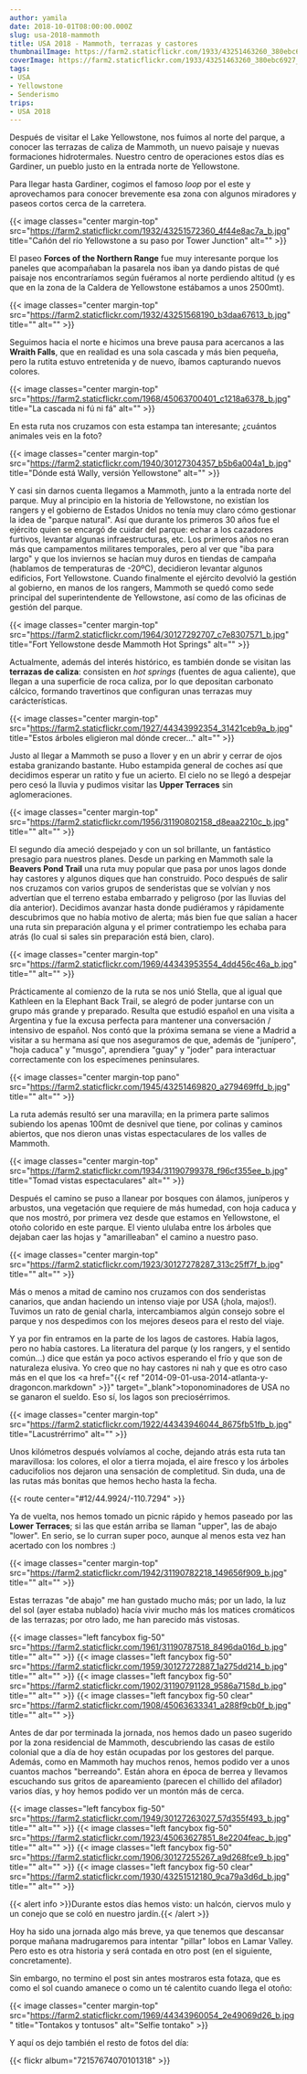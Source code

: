 ```yaml
---
author: yamila
date: 2018-10-01T08:00:00.000Z
slug: usa-2018-mammoth
title: USA 2018 - Mammoth, terrazas y castores
thumbnailImage: https://farm2.staticflickr.com/1933/43251463260_380ebc6927_c.jpg
coverImage: https://farm2.staticflickr.com/1933/43251463260_380ebc6927_b.jpg
tags:
- USA
- Yellowstone
- Senderismo
trips:
- USA 2018
---
```


Después de visitar el Lake Yellowstone, nos fuimos al norte del parque, a conocer las terrazas de caliza de Mammoth, un nuevo paisaje y nuevas formaciones hidrotermales. Nuestro centro de operaciones estos días es Gardiner, un pueblo justo en la entrada norte de Yellowstone.

<!--more-->

Para llegar hasta Gardiner, cogimos el famoso *loop* por el este y aprovechamos para conocer brevemente esa zona con algunos miradores y paseos cortos cerca de la carretera.

{{< image classes="center margin-top" src="https://farm2.staticflickr.com/1932/43251572360_4f44e8ac7a_b.jpg" title="Cañón del río Yellowstone a su paso por Tower Junction" alt="" >}}

El paseo **Forces of the Northern Range** fue muy interesante porque los paneles que acompañaban la pasarela nos iban ya dando pistas de qué paisaje nos encontraríamos según fuéramos al norte perdiendo altitud (y es que en la zona de la Caldera de Yellowstone estábamos a unos 2500mt).

{{< image classes="center margin-top" src="https://farm2.staticflickr.com/1932/43251568190_b3daa67613_b.jpg" title="" alt="" >}}

Seguimos hacia el norte e hicimos una breve pausa para acercanos a las **Wraith Falls**, que en realidad es una sola cascada y más bien pequeña, pero la rutita estuvo entretenida y de nuevo, íbamos capturando nuevos colores.

{{< image classes="center margin-top" src="https://farm2.staticflickr.com/1968/45063700401_c1218a6378_b.jpg" title="La cascada ni fú ni fá" alt="" >}}

En esta ruta nos cruzamos con esta estampa tan interesante; ¿cuántos animales veis en la foto?

{{< image classes="center margin-top" src="https://farm2.staticflickr.com/1940/30127304357_b5b6a004a1_b.jpg" title="Dónde está Wally, versión Yellowstone" alt="" >}}

Y casi sin darnos cuenta llegamos a Mammoth, junto a la entrada norte del parque. Muy al principio en la historia de Yellowstone, no existían los rangers y el gobierno de Estados Unidos no tenía muy claro cómo gestionar la idea de "parque natural". Así que durante los primeros 30 años fue el ejército quien se encargó de cuidar del parque: echar a los cazadores furtivos, levantar algunas infraestructuras, etc. Los primeros años no eran más que campamentos militares temporales, pero al ver que "iba para largo" y que los inviernos se hacían muy duros en tiendas de campaña (hablamos de temperaturas de -20ºC), decidieron levantar algunos edificios, Fort Yellowstone. Cuando finalmente el ejército devolvió la gestión al gobierno, en manos de los rangers, Mammoth se quedó como sede principal del superintendente de Yellowstone, así como de las oficinas de gestión del parque.

{{< image classes="center margin-top" src="https://farm2.staticflickr.com/1964/30127292707_c7e8307571_b.jpg" title="Fort Yellowstone desde Mammoth Hot Springs" alt="" >}}

Actualmente, además del interés histórico, es también donde se visitan las **terrazas de caliza**: consisten en *hot springs* (fuentes de agua caliente), que llegan a una superficie de roca caliza, por lo que depositan carbonato cálcico, formando travertinos que configuran unas terrazas muy carácterísticas.

{{< image classes="center margin-top" src="https://farm2.staticflickr.com/1927/44343992354_31421ceb9a_b.jpg" title="Estos árboles eligieron mal dónde crecer..." alt="" >}}

Justo al llegar a Mammoth se puso a llover y en un abrir y cerrar de ojos estaba granizando bastante. Hubo estampida general de coches así que decidimos esperar un ratito y fue un acierto. El cielo no se llegó a despejar pero cesó la lluvia y pudimos visitar las **Upper Terraces** sin aglomeraciones.

{{< image classes="center margin-top" src="https://farm2.staticflickr.com/1956/31190802158_d8eaa2210c_b.jpg" title="" alt="" >}}

El segundo día ameció despejado y con un sol brillante, un fantástico presagio para nuestros planes. Desde un parking en Mammoth sale la **Beavers Pond Trail** una ruta muy popular que pasa por unos lagos donde hay castores y algunos diques que han construido. Poco después de salir nos cruzamos con varios grupos de senderistas que se volvían y nos advertían que el terreno estaba embarrado y peligroso (por las lluvias del día anterior). Decidimos avanzar hasta donde pudiéramos y rápidamente descubrimos que no había motivo de alerta; más bien fue que salían a hacer una ruta sin preparación alguna y el primer contratiempo les echaba para atrás (lo cual si sales sin preparación está bien, claro).

{{< image classes="center margin-top" src="https://farm2.staticflickr.com/1969/44343953554_4dd456c46a_b.jpg" title="" alt="" >}}

Prácticamente al comienzo de la ruta se nos unió Stella, que al igual que Kathleen en la Elephant Back Trail, se alegró de poder juntarse con un grupo más grande y preparado. Resulta que estudió español en una visita a Argentina y fue la excusa perfecta para mantener una conversación / intensivo de español. Nos contó que la próxima semana se viene a Madrid a visitar a su hermana así que nos aseguramos de que, además de "junípero", "hoja caduca" y "musgo", aprendiera "guay" y "joder" para interactuar correctamente con los especímenes peninsulares.

{{< image classes="center margin-top pano" src="https://farm2.staticflickr.com/1945/43251469820_a279469ffd_b.jpg" title="" alt="" >}}

La ruta además resultó ser una maravilla; en la primera parte salimos subiendo los apenas 100mt de desnivel que tiene, por colinas y caminos abiertos, que nos dieron unas vistas espectaculares de los valles de Mammoth.

{{< image classes="center margin-top" src="https://farm2.staticflickr.com/1934/31190799378_f96cf355ee_b.jpg" title="Tomad vistas espectaculares" alt="" >}}

Después el camino se puso a llanear por bosques con álamos, juníperos y arbustos, una vegetación que requiere de más humedad, con hoja caduca y que nos mostró, por primera vez desde que estamos en Yellowstone, el otoño colorido en este parque. El viento ululaba entre los árboles que dejaban caer las hojas y "amarilleaban" el camino a nuestro paso.

{{< image classes="center margin-top" src="https://farm2.staticflickr.com/1923/30127278287_313c25ff7f_b.jpg" title="" alt="" >}}

Más o menos a mitad de camino nos cruzamos con dos senderistas canarios, que andan haciendo un intenso viaje por USA (¡hola, majos!). Tuvimos un rato de genial charla, intercambiamos algún consejo sobre el parque y nos despedimos con los mejores deseos para el resto del viaje.

Y ya por fin entramos en la parte de los lagos de castores. Había lagos, pero no había castores. La literatura del parque (y los rangers, y el sentido común...) dice que están ya poco activos esperando el frío y que son de naturaleza elusiva. Yo creo que no hay castores ni nah y que es otro caso más en el que los <a href="{{< ref "2014-09-01-usa-2014-atlanta-y-dragoncon.markdown" >}}" target="_blank">toponominadores de USA</a> no se ganaron el sueldo. Eso sí, los lagos son preciosérrimos.

{{< image classes="center margin-top" src="https://farm2.staticflickr.com/1922/44343946044_8675fb51fb_b.jpg" title="Lacustrérrimo" alt="" >}}

Unos kilómetros después volvíamos al coche, dejando atrás esta ruta tan maravillosa: los colores, el olor a tierra mojada, el aire fresco y los árboles caducifolios nos dejaron una sensación de completitud. Sin duda, una de las rutas más bonitas que hemos hecho hasta la fecha.

{{< route center="#12/44.9924/-110.7294" >}}

Ya de vuelta, nos hemos tomado un picnic rápido y hemos paseado por las **Lower Terraces**; si las que están arriba se llaman "upper", las de abajo "lower". En serio, se lo curran super poco, aunque al menos esta vez han acertado con los nombres :)

{{< image classes="center margin-top" src="https://farm2.staticflickr.com/1942/31190782218_149656f909_b.jpg" title="" alt="" >}}

Estas terrazas "de abajo" me han gustado mucho más; por un lado, la luz del sol (ayer estaba nublado) hacía vivir mucho más los matices cromáticos de las terrazas; por otro lado, me han parecido más vistosas. 

{{< image classes="left fancybox fig-50" src="https://farm2.staticflickr.com/1961/31190787518_8496da016d_b.jpg" title="" alt="" >}}
{{< image classes="left fancybox fig-50" src="https://farm2.staticflickr.com/1959/30127272887_1a275dd214_b.jpg" title="" alt="" >}}
{{< image classes="left fancybox fig-50" src="https://farm2.staticflickr.com/1902/31190791128_9586a7158d_b.jpg" title="" alt="" >}}
{{< image classes="left fancybox fig-50 clear" src="https://farm2.staticflickr.com/1908/45063633341_a288f9cb0f_b.jpg" title="" alt="" >}}

Antes de dar por terminada la jornada, nos hemos dado un paseo sugerido por la zona residencial de Mammoth, descubriendo las casas de estilo colonial que a día de hoy están ocupadas por los gestores del parque. Además, como en Mammoth hay muchos renos, hemos podido ver a unos cuantos machos "berreando". Están ahora en época de berrea y llevamos escuchando sus gritos de apareamiento (parecen el chillido del afilador) varios días, y hoy hemos podido ver un montón más de cerca.

{{< image classes="left fancybox fig-50" src="https://farm2.staticflickr.com/1949/30127263027_57d355f493_b.jpg" title="" alt="" >}}
{{< image classes="left fancybox fig-50" src="https://farm2.staticflickr.com/1923/45063627851_8e2204feac_b.jpg" title="" alt="" >}}
{{< image classes="left fancybox fig-50" src="https://farm2.staticflickr.com/1906/30127255267_a9d268fce9_b.jpg" title="" alt="" >}}
{{< image classes="left fancybox fig-50 clear" src="https://farm2.staticflickr.com/1930/43251512180_9ca79a3d6d_b.jpg" title="" alt="" >}}

{{< alert info >}}Durante estos días hemos visto: un halcón, ciervos mulo y un conejo que se coló en nuestro jardín.{{< /alert >}}

Hoy ha sido una jornada algo más breve, ya que tenemos que descansar porque mañana madrugaremos para intentar "pillar" lobos en Lamar Valley. Pero esto es otra historia y será contada en otro post (en el siguiente, concretamente).

Sin embargo, no termino el post sin antes mostraros esta fotaza, que es como el sol cuando amanece o como un té calentito cuando llega el otoño:

{{< image classes="center margin-top" src="https://farm2.staticflickr.com/1969/44343960054_2e49069d26_b.jpg" title="Tontakos y tontusos" alt="Selfie tontako" >}}

Y aquí os dejo también el resto de fotos del día:

{{< flickr album="72157674070101318" >}}
